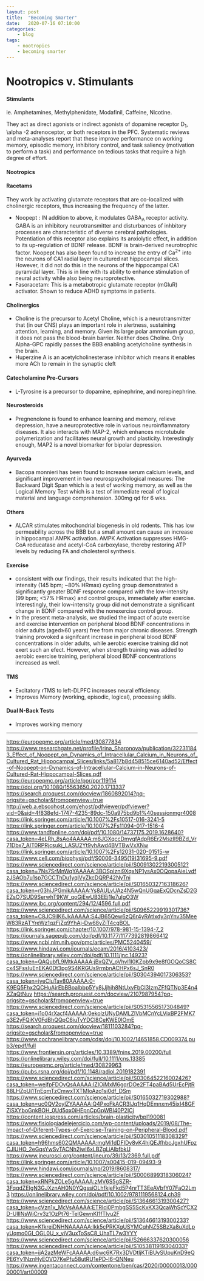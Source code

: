 ```yaml
---
layout: post
title:	"Becoming Smarter"
date:	2020-07-16 07:10:00
categories:
    - blog
tags:
    - nootropics
    - becoming smarter
---
```


# Nootropics v. Stimulants

#### Stimulants
ie. Amphetamines, Methylphenidate, Modafinil, Caffeine, Nicotine. 

They act as direct agonists or indirect agonists of dopamine receptor D<sub>1</sub>, \alpha -2 adrenoceptor, or both receptors in the PFC. Systematic reviews and meta-analyses report that these improve performance on working memory, episodic memory, inhibitory control, and task saliency (motivation to perform a task) and performance on tedious tasks that require a high degree of effort.

#### Nootropics

#### Racetams

They work by activating glutamate receptors that are co-localized with cholinergic receptors, thus increasing the frequency of the latter. 

- Noopept : IN addition to above, it modulates GABA<sub>A</sub> receptor activity. GABA is an inhibitory neurotransmitter and disturbances of inhbitory processes are characteristic of diverse cerebral pathologies. Potentiation of this receptor also explains its anxiolytic effect, in addition to its up-regulation of BDNF release. BDNF is brain-derived neurotrophic factor. Noopept has also been found to increase the entry of Ca<sup>2+</sup> into the neurons of CA1 radial layer in cultured rat hippocampal slices. However, it did not do this in the neurons of the hippocampal CA1 pyramidal layer. This is in line with its ability to enhance stimulation of neural activity while also being neuroprotective.
- Fasoracetam: This is a metabotropic glutamate receptor (mGluR) activator. Shown to reduce ADHD symptoms in patients. 


#### Cholinergics

- Choline is the precursor to Acetyl Choline, which is a neurotransmitter that (in our CNS) plays an important role in alertness, sustaining attention, learning, and memory. Given its large polar ammonium group, it does not pass the blood-brain barrier. Neither does Choline. Only Alpha-GPC rapidly passes the BBB enabling acetylcholine synthesis in the brain. 
- Huperzine A is an acetylcholinesterase inhibitor which means it enables more ACh to remain in the synaptic cleft

#### Catecholamine Pre-Cursors

- L-Tyrosine is a precursor to dopamine, epinephrine, and norepinephrine. 

#### Neurosteroids

- Pregnenolone is found to enhance learning and memory, relieve depression, have a neuroprotective role in various neuroinflammatory diseases. It also interacts with MAP-2, which enhances microtubule polymerization and facilitates neural growth and plasticity. Interestingly enough, MAP2 is a novel biomarker for bipolar depression. 

#### Ayurveda

- Bacopa monnieri has been found to increase serum calcium levels, and significant improvement in two neurospsychological measures: The Backward Digit Span which is a test of working memory, as well as the Logical Memory Test which is a test of immediate recall of logical material and language comprehension. 300mg qd for 6 wks. 

#### Others
- ALCAR stimulates mitochondrial biogenesis in old rodents. This has low permeability across the BBB but a small amount can cause an increase in hippocampal AMPK activation. AMPK Activation suppresses HMG-CoA reducatase and acetyl-CoA carboxylase, thereby restoring ATP levels by reducing FA and cholesterol synthesis. 

#### Exercise

- consistent with our findings, their results indicated that the high-intensity (145 bpm; ~80% HRmax) cycling group demonstrated a significantly greater BDNF response compared with the low-intensity (99 bpm; <57% HRmax) and control groups, immediately after exercise. Interestingly, their low-intensity group did not demonstrate a significant change in BDNF compared with the nonexercise control group. 
- In the present meta-analysis, we studied the impact of acute exercise and exercise intervention on peripheral blood BDNF concentrations in older adults (aged≥60 years) free
from major chronic diseases. Strength training provoked a signifcant increase in peripheral blood BDNF concentrations in older adults, while aerobic exercise training did not exert such an efect. However, when strength training was added to aerobic exercise training, peripheral blood BDNF concentrations increased as well.

#### TMS

- Excitatory rTMS to left-DLPFC increases neural efficiency.
- Improves Memory (working, episodic, logical), processing skills.

#### Dual N-Back Tests

- Improves working memory

---

https://europepmc.org/article/med/30877834
https://www.researchgate.net/profile/Irina_Sharonova/publication/322311843_Effect_of_Noopept_on_Dynamics_of_Intracellular_Calcium_in_Neurons_of_Cultured_Rat_Hippocampal_Slices/links/5a817b8d458515ce6140ad52/Effect-of-Noopept-on-Dynamics-of-Intracellular-Calcium-in-Neurons-of-Cultured-Rat-Hippocampal-Slices.pdf
https://europepmc.org/article/ppr/ppr119114
https://doi.org/10.1080/15563650.2020.1713337
https://search.proquest.com/docview/1860892014?pq-origsite=gscholar&fromopenview=true
http://web.a.ebscohost.com/ehost/pdfviewer/pdfviewer?vid=0&sid=4f838efd-1747-4235-89dc-150a975bd9b1%40sessionmgr4008
https://link.springer.com/article/10.1007%2Fs10517-016-3241-5
https://link.springer.com/article/10.1007%2Fs11094-017-1516-4
https://www.tandfonline.com/doi/pdf/10.1080/14737175.2019.1628640?casa_token=4eLRh_8sAo4AAAAA:m6JGXqccDmyqfAdpR6Er2MszlI9BZd_Vr71Dbx7_AIT0RPRjcsukj_LASU2Yt9yhAwd4BVTBwVxXNw
https://link.springer.com/article/10.1007%2Fs12031-020-01515-w
https://www.cell.com/biophysj/pdf/S0006-3495(19)31695-9.pdf
https://www.sciencedirect.com/science/article/pii/S0091302219300512?casa_token=7Ns7SrMnWqYAAAAA:3BOSplzni9XqxNP1ysAx0OQopaAieLvdfzJSAOb7u1sp7GCCThDu1yqlVyZkcDQRP42NyTni
https://www.sciencedirect.com/science/article/pii/S0165032716318626?casa_token=r03hiJPGmikAAAAA:Ys8AULvUAz4N5wQnUGqaExQDcnZsD2GEZsO7SUD9SerwhT9KW_qoGjEwUB3EEj1le7uIgO3W
https://www.jbc.org/content/294/12/4596.full.pdf
https://www.sciencedirect.com/science/article/pii/S0965229919301736?casa_token=C8JC9ilK6JkAAAAA:S4JB65Qew6zQ6r4yRAtIxdy3qYnv35MeeW83RzATYreWz1qzFjZq9YhAj-Dw68yZiT4cgBOL
https://link.springer.com/chapter/10.1007/978-981-15-1394-7_2
https://journals.sagepub.com/doi/pdf/10.1177/1177392819866412
https://www.ncbi.nlm.nih.gov/pmc/articles/PMC5240459/
https://www.hindawi.com/journals/ecam/2016/4103423/
https://onlinelibrary.wiley.com/doi/pdf/10.1111/jnc.14923?casa_token=QAQubfL9MtkAAAAA:jBxQZV_oVhvl1I0KZpb9x9e8fGOQoCS8Ccx4SFssIuEnEKA0Dt3pg9S4KRGUs9rmbnACHPx6sJ_SnR0
https://www.sciencedirect.com/science/article/pii/S0304394017306353?casa_token=iyeCIuTav80AAAAA:0-K9EQ5Fhx2QCHuAjrEbBBoalbbp5Yy8jJjhjh8NtUxvFbCI3IzmZFfQTNp3E4n4XZaQtNuv
https://search.proquest.com/docview/2107987954?pq-origsite=gscholar&fromopenview=true
https://www.sciencedirect.com/science/article/pii/S0531556517304849?casa_token=i1o04rXacf4AAAAA:0ekolzUNyDAMLZlVbMCnYcLVixBP2FMK7q3E2yFQiKV0FdBhQQpC6iuTyYDCl8CeKWE0IOmE
https://search.proquest.com/docview/1811103284?pq-origsite=gscholar&fromopenview=true
https://www.cochranelibrary.com/cdsr/doi/10.1002/14651858.CD009374.pub3/epdf/full
https://www.frontiersin.org/articles/10.3389/fnins.2019.00200/full
https://onlinelibrary.wiley.com/doi/full/10.1111/cns.13385
https://europepmc.org/article/med/30829963
https://pubs.rsna.org/doi/pdf/10.1148/radiol.2019182391
https://www.sciencedirect.com/science/article/pii/S0306452216002426?casa_token=wejfpFDOyQsAAAAA:lZIOiMxM6gqrDOe2FT4paBAd5UrEcPjtR88LHZpUj1TnEqmTzCmwxTXTMIoAzo1sj0df_DSm
https://www.sciencedirect.com/science/article/pii/S0165032719302988?casa_token=uc0QV2oylZYAAAAA:Q4PxoFkACR3IJq1HqDEmnxm45ixI48GFZjSXYboGnkBOH_0Ud5qx0iHEpnCpGpWBI40P2ICj
https://content.iospress.com/articles/brain-plasticity/bpl190081
https://www.fisiologiadelejercicio.com/wp-content/uploads/2019/08/The-Impact-of-Diferent-Types-of-Exercise-Training-on-Peripheral-Blood.pdf
https://www.sciencedirect.com/science/article/pii/S0301051118308329?casa_token=h96hms602QMAAAAA:mgMi1dDFIDy8vK4hjQEJfhbcJgxhUFpzCJlUHO_2eGqsYwSvTACNh2jwI6xLBZgLiAlbfbkU
https://www.jneurosci.org/content/jneuro/39/13/2369.full.pdf
https://link.springer.com/article/10.1007/s00415-019-09493-9
https://www.hindawi.com/journals/np/2019/8608317/
https://www.sciencedirect.com/science/article/pii/S0006899318306024?casa_token=xRNPkZOLe5gAAAAA:zMV6S5gSZR-3FqqdZEIgN3GJXznAH0N0YQgssiOLhfkjeFkd5P4nrTT3EeAVbfY07FaO2Lm3
https://onlinelibrary.wiley.com/doi/pdf/10.1002/9781119568124.ch39
https://www.sciencedirect.com/science/article/pii/S1364661319300427?casa_token=cVzn1x_McVsAAAAA:ETRlci0PmbgSS5ScKxKX3QcaWhScYCX2D-UlllNsWjCrv3z1OzPt76-TelGewnKI1fTlvu2F
https://www.sciencedirect.com/science/article/pii/S1364661319300233?casa_token=KfkreiDNHNAAAAAA:lkk5cPRKXgUSYMCqhNZ5SBzXa8uXdLpyUqmo0GI_OGL0U_x_viV3uxToSsC8_UhaTL7w3YYY
https://www.sciencedirect.com/science/article/pii/S2666337620300056
https://www.sciencedirect.com/science/article/pii/S1053811919304033?casa_token=ijA2azMeWFcAAAAA:d6wc6K7Rx3DVDtIjKTiBUySUpuKnD9eQPE6Yy1NznHyEOVO7KePfu58utRU1ePD-l6-QNNeu
https://www.ingentaconnect.com/contentone/ben/cas/2020/00000013/00000001/art00009
